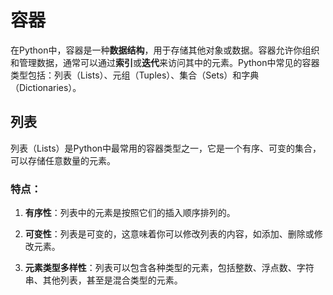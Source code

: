 # 容器
在Python中，容器是一种**数据结构**，用于存储其他对象或数据。容器允许你组织和管理数据，通常可以通过**索引**或**迭代**来访问其中的元素。Python中常见的容器类型包括：列表（Lists）、元组（Tuples）、集合（Sets）和字典（Dictionaries）。

## 列表
列表（Lists）是Python中最常用的容器类型之一，它是一个有序、可变的集合，可以存储任意数量的元素。

### 特点：

1.  **有序性**：列表中的元素是按照它们的插入顺序排列的。

2.  **可变性**：列表是可变的，这意味着你可以修改列表的内容，如添加、删除或修改元素。

3.  **元素类型多样性**：列表可以包含各种类型的元素，包括整数、浮点数、字符串、其他列表，甚至是混合类型的元素。

###
<!--stackedit_data:
eyJoaXN0b3J5IjpbLTEyOTAxMDcxNzcsLTIwODg3NDY2MTJdfQ
==
-->
